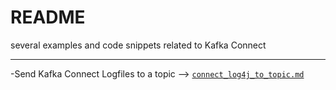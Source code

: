 # README

several examples and code snippets related to Kafka Connect

--- 

-Send Kafka Connect Logfiles to a topic --> [`connect_log4j_to_topic.md`](connect_log4j_to_topic.md)

